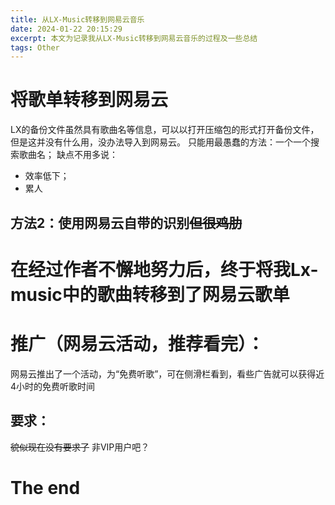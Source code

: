 ```yaml
---
title: 从LX-Music转移到网易云音乐
date: 2024-01-22 20:15:29
excerpt: 本文为记录我从LX-Music转移到网易云音乐的过程及一些总结
tags: Other
---
```

# 将歌单转移到网易云
LX的备份文件虽然具有歌曲名等信息，可以以打开压缩包的形式打开备份文件，但是这并没有什么用，没办法导入到网易云。
只能用最愚蠢的方法：一个一个搜索歌曲名；
缺点不用多说：
- 效率低下；
- 累人
## 方法2：使用网易云自带的识别~~但很鸡肋~~
# 在经过作者不懈地努力后，终于将我Lx-music中的歌曲转移到了网易云歌单
# 推广（网易云活动，推荐看完）：
网易云推出了一个活动，为“免费听歌”，可在侧滑栏看到，看些广告就可以获得近4小时的免费听歌时间
## 要求：
~~貌似现在没有要求了~~
非VIP用户吧？
# The end
